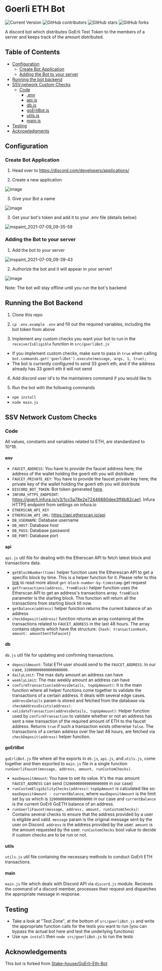 # Goerli ETH Bot
![Current Version](https://img.shields.io/badge/version-v1.0-blue)
![GitHub contributors](https://img.shields.io/github/contributors/hamzi15/SSV-goerli-eth-bot)
![GitHub stars](https://img.shields.io/github/stars/hamzi15/SSV-goerli-eth-bot?style=social)
![GitHub forks](https://img.shields.io/github/forks/hamzi15/SSV-goerli-eth-bot?style=social)

A discord bot which distributes GoErli Test Token to the members of a server and keeps track of the amount distributed.

## Table of Contents
- [Configuration](#configuration)
  - [Create Bot Application ](#create-bot-application)
  - [Adding the Bot to your server](#adding-the-bot-to-your-server)
- [Running the bot backend](#running-the-bot-backend)
- [SSV.network Custom Checks](#ssv-network-custom-checks)
  - [Code](#code)
    - [.env](#env)
    - [api.js](#api)
    - [db.js](#dbjs)
    - [goErliBot.js](#goErliBot)
    - [utils.js](#utils)
    - [main.js](#main)
- [Testing](#testing)
- [Acknowledgments](#acknowledgments)
<!-- 	- [Tools Required](#tools-required) -->
<!-- 	- [Installation](#installation) -->
<!-- - [Deployment](#deployment) -->
<!-- - [Authors](#authors) -->
<!-- - [License](#license) -->


## Configuration

### Create Bot Application 

1) Head over to https://discord.com/developers/applications/

2) Create a new application

![image](https://user-images.githubusercontent.com/26490734/125040553-16606900-e098-11eb-9f82-c5463fad4292.png)

3) Give your Bot a name

![image](https://user-images.githubusercontent.com/26490734/125041062-9edf0980-e098-11eb-9fc0-af391f06d48c.png)

3) Get your bot's token and add it to your .env file (details below)

![mspaint_2021-07-09_09-35-59](https://user-images.githubusercontent.com/26490734/125041473-16ad3400-e099-11eb-81cc-34c7c4dc9261.png)

### Adding the Bot to your server
1) Add the bot to your server 

![mspaint_2021-07-09_09-39-43](https://user-images.githubusercontent.com/26490734/125041956-9fc46b00-e099-11eb-8732-96442545b3bb.png)

2) Authorize the bot and it will appear in your server!

![image](https://i.imgur.com/uVGsGJP.jpeg)

Note: The bot will stay offline until you run the bot's backend

## Running the Bot Backend

1) Clone this repo

2) `cp .env.example .env` and fill out the required variables, including the bot token from above

3) Implement any custom checks you want your bot to run in the `receiverIsEligible` function in `src/goerliBot.js`
* If you implement custom checks, make sure to pass in `true` when calling `bot.commands.get('goerliBot').execute(message, args, 1, true);`
* The bot is currently configured to send 33 goerli eth, and if the address already has 33 goerli eth it will not send

4) Add discord user id's to the maintainers command if you would like to

5) Run the bot with the following commands
  * `npm install`
  * `node main.js`

## SSV Network Custom Checks
### Code
All values, constants and variables related to ETH, are standardized to 10^18.
#### env
* `FAUCET_ADDRESS`: You have to provide the faucet address here; the address of the wallet holding the goerli eth you will distribute
* `FAUCET_PRIVATE_KEY`:  You have to provide the faucet private key here; the private key of the wallet holding the goerli eth you will distribute
* `DISCORD_BOT_TOKEN`: Bot token generated [here](#create-bot-application).
* `INFURA_HTTPS_ENDPOINT`: https://goerli.infura.io/v3/1cc5a78e2e72446880dee3ff4b82cae1. Infura HTTPS endpoint from settings on infura.io
* `ETHERSCAN_API_KEY`
* `ETHERSCAN_API_URL`: https://api.etherscan.io/api
* `DB_USERNAME`: Database username
* `DB_HOST`: Database host
* `DB_PASS`: Database password
* `DB_PORT`: Database port

#### api
`api.js` util file for dealing with the Etherscan API to fetch latest block and transactions data.
* `getBlockNumber(time)` helper function uses the Etherescan API to get a specific block by time. This is a helper function for it. Please refer to this [link](https://docs.bscscan.com/api-endpoints/blocks#get-block-number-by-timestamp) to read more about `get-block-number-by-timestamp` get request
* `getTransactions(address, fromBlock)` helper function uses the Etherscan API to get an address's transactions array. `fromBlock` parameter is the starting block. This function will return all the transactions from starting block till now.
* `getBalance(address)` helper function returns the current balance of an address
* `checkDeposit(address)` function returns an array containing all the transactions related to `FAUCET_ADDRESS` in the last 48 hours. The array contains objects which have the structure: `{hash: transactionHash, amount: amountSentToFaucet}`

#### db
`db.js` util file for updating and confirming transactions.
* `depositAmount`: Total ETH user should send to the `FAUCET_ADDRESS`. In our case, `32000000000000000000`.
* `dailyLimit`: The max daily amount an address can have
* `weeklyLimit`: The max weekly amount an address can have
* `confirmTransaction(addressDetails, topUpAmount)`: It is the main function where all helper functions come together to validate the transactions of a certain address. It deals with several edge cases. `addressDetails` param is stored and fetched from the database via `checkAddressExists(address)`.
* `validateTransaction(addressDetails, topUpAmount)`: Helper function used by `confirmTransaction` to validate whether or not an address has sent a new transaction of the required amount of ETH to the faucet address. Returns `true` if such a transaction exists otherwise `false`. The transactions of a certain address over the last 48 hours, are fetched via `checkDeposit(address)` helper function. 

#### goErliBot
`goErliBot.js` file where all the exports in `db.js`, `api.js`, and `utils.js`, come together and then exported to `main.js` file in a single function `runGoerliFaucet(message, address, amount, runCustomChecks)`.
* `maxDepositAmount`: You have to set its value. It's the max amount `FAUCET_ADDRESS` can send (`32000000000000000000` in our case)
* `runCustomEligibilityChecks(address)`:  `topUpAmount` is calculated like so: `maxDepositAmount - currentBalance`, where `maxDepositAmount` is the limit set by us which is `32000000000000000000` in our case and `currentBalance` is the current GoErli GoETH balance of an address.
* `runGoerliFaucet(message, address, amount, runCustomChecks)`: Contains several checks to ensure that the address provided by a user is eligible and valid. `message` param is the original message sent by the user on Discord. `address` is the address provided by the user. `amount` is the amount requested by the user. `runCustomChecks` bool value to decide if custom checks are to be run or not.

#### utils
`utils.js` util file containing the necessary methods to conduct GoErli ETH transactions.

#### main
`main.js` file which deals with Discord API via `discord.js` module. Recieves the command of a discord member, processes their request and dispatches the appropriate message in response.

## Testing
* Take a look at "Test Zone", at the bottom of `src/goerliBot.js` and write the appropriate function calls for the tests you want to run (you can bypass the actual bot here and test the underlying functions)
* Use `npm install` then `node src/goerliBot.js` to run the tests

## Acknowledgements
This bot is forked from [Stake-house/GoErli-Eth-Bot](https://github.com/stake-house/goerli-eth-bot)
